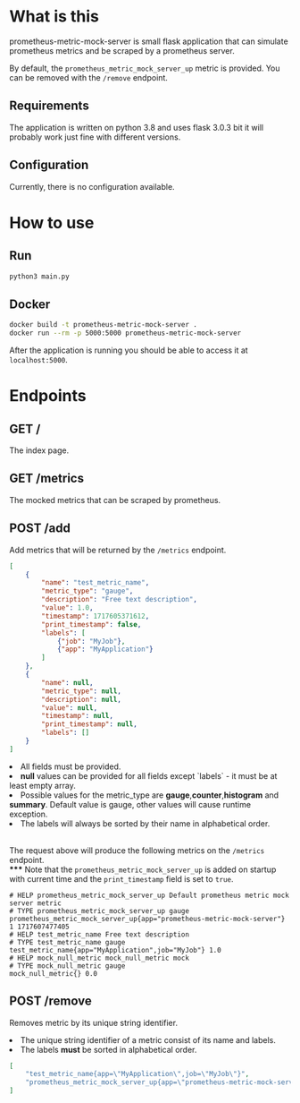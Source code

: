 # What is this
prometheus-metric-mock-server is small flask application that can 
simulate prometheus metrics and be scraped by a prometheus server.

By default, the `prometheus_metric_mock_server_up` metric is provided.
You can be removed with the `/remove` endpoint.
## Requirements
The application is written on python 3.8 and uses flask 3.0.3 bit it will
probably work just fine with different versions.
## Configuration
Currently, there is no configuration available.

# How to use
## Run
```bash
python3 main.py
```
## Docker
```bash
docker build -t prometheus-metric-mock-server .
docker run --rm -p 5000:5000 prometheus-metric-mock-server
```
After the application is running you should be able to access it at `localhost:5000`.
# Endpoints
## GET /
The index page.
## GET /metrics
The mocked metrics that can be scraped by prometheus.
## POST /add
Add metrics that will be returned by the `/metrics` endpoint.
```json
[
    {
        "name": "test_metric_name",
        "metric_type": "gauge",
        "description": "Free text description",
        "value": 1.0,
        "timestamp": 1717605371612,
        "print_timestamp": false,
        "labels": [
            {"job": "MyJob"},
            {"app": "MyApplication"}
        ]
    },
    {
        "name": null,
        "metric_type": null,
        "description": null,
        "value": null,
        "timestamp": null,
        "print_timestamp": null,
        "labels": []
    }
]
```
<li>All fields must be provided. 
<li><b>null</b> values can be provided for all fields 
except `labels` - it must be at least empty array.
<li>Possible values for the metric_type are <b>gauge</b>,<b>counter</b>,<b>histogram</b> 
and <b>summary</b>. Default value is gauge, other values will cause runtime exception.
<li>The labels will always be sorted by their name in alphabetical order.<br><br>

The request above will produce the following metrics on the `/metrics` endpoint.<br>
<b>***</b> Note that the `prometheus_metric_mock_server_up` is added on startup with current time
and the `print_timestamp` field is set to `true`.
```
# HELP prometheus_metric_mock_server_up Default prometheus metric mock server metric
# TYPE prometheus_metric_mock_server_up gauge
prometheus_metric_mock_server_up{app="prometheus-metric-mock-server"} 1 1717607477405
# HELP test_metric_name Free text description
# TYPE test_metric_name gauge
test_metric_name{app="MyApplication",job="MyJob"} 1.0
# HELP mock_null_metric mock_null_metric mock
# TYPE mock_null_metric gauge
mock_null_metric{} 0.0 
```
## POST /remove
Removes metric by its unique string identifier. 
<li>The unique string identifier of a metric consist of its name and labels.
<li>The labels <b>must</b> be sorted in alphabetical order.

```json
[
    "test_metric_name{app=\"MyApplication\",job=\"MyJob\"}",
    "prometheus_metric_mock_server_up{app=\"prometheus-metric-mock-server\"}"
]
```